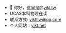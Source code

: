 - 👋 你好，这里是[@yiktllw](https://github.com/yiktllw)
- UCAS本科物理在读
- 联系方式: yiktllw@qq.com
- 个人网站：[yikt.net](https://yikt.net)

<!---
yiktllw/yiktllw is a ✨ special ✨ repository because its `README.md` (this file) appears on your GitHub profile.
You can click the Preview link to take a look at your changes.
--->
